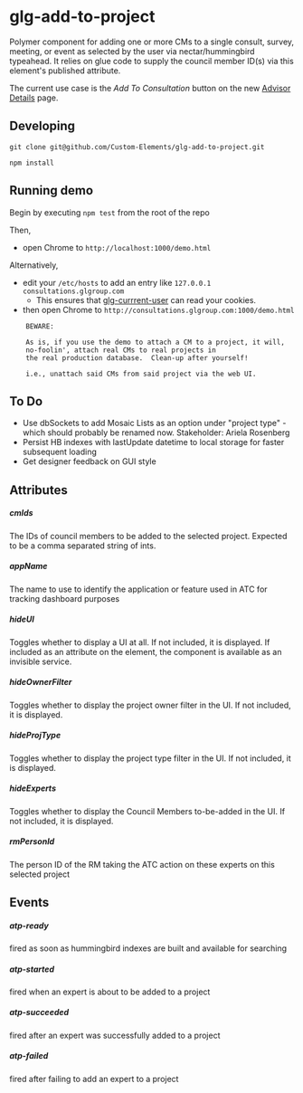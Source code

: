 # glg-add-to-project

Polymer component for adding one or more CMs to a single consult, survey, meeting, or event as selected by the user
via nectar/hummingbird typeahead. It relies on glue code to supply the council member ID(s) via this element's published attribute.

The current use case is the *Add To Consultation* button on the new [Advisor
Details](https://services.glgresearch.com/advisors/#/cm/3938) page.

## Developing

`git clone git@github.com/Custom-Elements/glg-add-to-project.git`

`npm install`

## Running demo

Begin by executing `npm test` from the root of the repo

Then,
* open Chrome to `http://localhost:1000/demo.html`

Alternatively,
* edit your `/etc/hosts` to add an entry like `127.0.0.1 consultations.glgroup.com`
  * This ensures that [glg-currrent-user](https://github.com/Custom-Elements/glg-current-user) can read your cookies.
* then open Chrome to `http://consultations.glgroup.com:1000/demo.html`

```
    BEWARE:

    As is, if you use the demo to attach a CM to a project, it will,
    no-foolin', attach real CMs to real projects in
    the real production database.  Clean-up after yourself!

    i.e., unattach said CMs from said project via the web UI.
```

## To Do
* Use dbSockets to add Mosaic Lists as an option under "project type" - which
  should probably be renamed now. Stakeholder: Ariela Rosenberg
* Persist HB indexes with lastUpdate datetime to local storage for faster subsequent loading
* Get designer feedback on GUI style


## Attributes
##### cmIds
The IDs of council members to be added to the selected project.
Expected to be a comma separated string of ints.

##### appName
The name to use to identify the application or feature used in ATC for tracking dashboard purposes

##### hideUI
Toggles whether to display a UI at all.  If not included, it is displayed.
If included as an attribute on the element, the component is available as an invisible service.

##### hideOwnerFilter
Toggles whether to display the project owner filter in the UI.  If not included, it is displayed.

##### hideProjType
Toggles whether to display the project type filter in the UI.  If not included, it is displayed.

##### hideExperts
Toggles whether to display the Council Members to-be-added in the UI.  If not included, it is displayed.

##### rmPersonId
The person ID of the RM taking the ATC action on these experts on this selected project

## Events
##### atp-ready
fired as soon as hummingbird indexes are built and available for searching

##### atp-started
fired when an expert is about to be added to a project

##### atp-succeeded
fired after an expert was successfully added to a project

##### atp-failed
fired after failing to add an expert to a project

